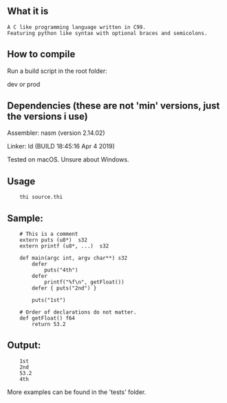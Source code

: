## What it is
    A C like programming language written in C99.
    Featuring python like syntax with optional braces and semicolons.

## How to compile
Run a build script in the root folder:

dev or prod

## Dependencies (these are not 'min' versions, just the versions i use)

Assembler: nasm (version 2.14.02)

Linker: ld (BUILD 18:45:16 Apr  4 2019)

Tested on macOS. Unsure about Windows.

## Usage
    
        thi source.thi

## Sample:
        # This is a comment
        extern puts (u8*)  s32
        extern printf (u8*, ...)  s32
        
        def main(argc int, argv char**) s32
            defer
                puts("4th")
            defer
                printf("%f\n", getFloat())
            defer { puts("2nd") }

            puts("1st")

        # Order of declarations do not matter.
        def getFloat() f64
            return 53.2
            
## Output:

        1st
        2nd
        53.2
        4th

More examples can be found in the 'tests' folder.
